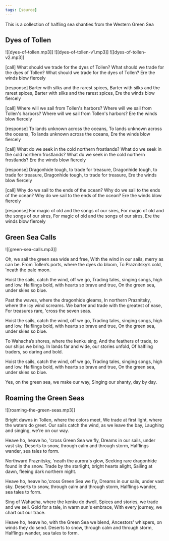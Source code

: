 ```yaml
---
tags: [source]
---
```


This is a collection of halfling sea shanties from the Western Green Sea

## Dyes of Tollen
![[dyes-of-tollen.mp3]]
![[dyes-of-tollen-v1.mp3]]
![[dyes-of-tollen-v2.mp3]]

[call]
What should we trade for the dyes of Tollen?
What should we trade for the dyes of Tollen?
What should we trade for the dyes of Tollen?
Ere the winds blow fiercely

[response]
Barter with silks and the rarest spices,
Barter with silks and the rarest spices,
Barter with silks and the rarest spices,
Ere the winds blow fiercely

[call]
Where will we sail from Tollen's harbors?
Where will we sail from Tollen's harbors?
Where will we sail from Tollen's harbors?
Ere the winds blow fiercely

[response]
To lands unknown across the oceans,
To lands unknown across the oceans,
To lands unknown across the oceans,
Ere the winds blow fiercely

[call]
What do we seek in the cold northern frostlands?
What do we seek in the cold northern frostlands?
What do we seek in the cold northern frostlands?
Ere the winds blow fiercely

[response]
Dragonhide tough, to trade for treasure,
Dragonhide tough, to trade for treasure,
Dragonhide tough, to trade for treasure,
Ere the winds blow fiercely

[call]
Why do we sail to the ends of the ocean?
Why do we sail to the ends of the ocean?
Why do we sail to the ends of the ocean?
Ere the winds blow fiercely

[response]
For magic of old and the songs of our sires,
For magic of old and the songs of our sires,
For magic of old and the songs of our sires,
Ere the winds blow fiercely

## Green Sea Calls

![[green-sea-calls.mp3]]

Oh, we sail the green sea wide and free, 
With the wind in our sails, merry as can be. 
From Tollen’s ports, where the dyes do bloom, 
To Praznitsky’s cold, 'neath the pale moon. 

Hoist the sails, catch the wind, off we go, 
Trading tales, singing songs, high and low. 
Halflings bold, with hearts so brave and true, 
On the green sea, under skies so blue. 

Past the waves, where the dragonhide gleams, 
In northern Praznitsky, where the icy wind screams. 
We barter and trade with the greatest of ease,
For treasures rare, 'cross the seven seas. 

Hoist the sails, catch the wind, off we go, 
Trading tales, singing songs, high and low. 
Halflings bold, with hearts so brave and true, 
On the green sea, under skies so blue. 

To Wahacha’s shores, where the kenku sing, 
And the feathers of trade, to our ships we bring. 
In lands far and wide, our stories unfold, 
Of halfling traders, so daring and bold. 

Hoist the sails, catch the wind, off we go,
Trading tales, singing songs, high and low.
Halflings bold, with hearts so brave and true,
On the green sea, under skies so blue.

Yes, on the green sea, we make our way,
Singing our shanty, day by day.

## Roaming the Green Seas
![[roaming-the-green-seas.mp3]]

Bright dawns in Tollen, where the colors meet, 
We trade at first light, where the waters do greet. 
Our sails catch the wind, as we leave the bay,
Laughing and singing, we're on our way. 

Heave ho, heave ho, 'cross Green Sea we fly, 
Dreams in our sails, under vast sky.
Deserts to snow, through calm and through storm, 
Halflings wander, sea tales to form. 

Northward Praznitsky, 'neath the aurora's glow, 
Seeking rare dragonhide found in the snow. 
Trade by the starlight, bright hearts alight, 
Sailing at dawn, fleeing dark northern night. 

Heave ho, heave ho,'cross Green Sea we fly, 
Dreams in our sails, under vast sky. 
Deserts to snow, through calm and through storm, 
Halflings wander, sea tales to form. 

Sing of Wahacha, where the kenku do dwell, 
Spices and stories, we trade and we sell. 
Gold for a tale, in warm sun's embrace, 
With every journey, we chart out our trace. 

Heave ho, heave ho, with the Green Sea we blend, 
Ancestors' whispers, on winds they do send. 
Deserts to snow, through calm and through storm, 
Halflings wander, sea tales to form.